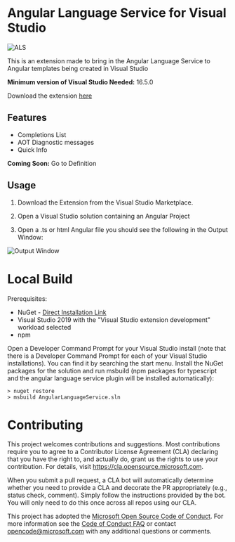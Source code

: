 # Angular Language Service for Visual Studio

![ALS](https://media.giphy.com/media/Xxob53hbQT0MPaeDqF/giphy.gif)

This is an extension made to bring in the Angular Language Service to Angular templates being created in Visual Studio

**Minimum version of Visual Studio Needed:** 16.5.0

Download the extension [here](https://marketplace.visualstudio.com/items?itemName=TypeScriptTeam.AngularLanguageService&ssr=false#review-details)


## Features

* Completions List
* AOT Diagnostic messages
* Quick Info

**Coming Soon:** Go to Definition

## Usage

1. Download the Extension from the Visual Studio Marketplace.

2. Open a Visual Studio solution containing an Angular Project

3. Open a .ts or html Angular file you should see the following in the Output Window:

![Output Window](https://uzpxja.sn.files.1drv.com/y4m3m3SBmJRyfKCfXs_KhtEHNFw7eXHwFBMbqVDfTmL6ZbHREv_brszarakz90TN7ilTgh4wmV-rxW_5uZ9fkwOdo1ISMm-oEzENEnx-SSMhE6ehQZnDqDvB8hVkjZfLCBH6dx4HqPaEqLVj1GJCsmdFY2YCbWKv80ON5qKYTB9D3GDmdqXFddN3sKlcC1F5oF-lbE5pnDWWA-Lqe0oD7ZZ7w?width=512&height=164&cropmode=none)

# Local Build

Prerequisites:
- NuGet - [Direct Installation Link](https://dist.nuget.org/win-x86-commandline/latest/nuget.exe)
- Visual Studio 2019 with the "Visual Studio extension development" workload selected
- npm

Open a Developer Command Prompt for your Visual Studio install (note that there is a Developer Command Prompt for each of your Visual Studio installations). You can find it by searching the start menu. Install the NuGet packages for the solution and run msbuild (npm packages for typescript and the angular language service plugin will be installed automatically):

```
> nuget restore
> msbuild AngularLanguageService.sln
```

# Contributing

This project welcomes contributions and suggestions.  Most contributions require you to agree to a
Contributor License Agreement (CLA) declaring that you have the right to, and actually do, grant us
the rights to use your contribution. For details, visit https://cla.opensource.microsoft.com.

When you submit a pull request, a CLA bot will automatically determine whether you need to provide
a CLA and decorate the PR appropriately (e.g., status check, comment). Simply follow the instructions
provided by the bot. You will only need to do this once across all repos using our CLA.

This project has adopted the [Microsoft Open Source Code of Conduct](https://opensource.microsoft.com/codeofconduct/).
For more information see the [Code of Conduct FAQ](https://opensource.microsoft.com/codeofconduct/faq/) or
contact [opencode@microsoft.com](mailto:opencode@microsoft.com) with any additional questions or comments.

